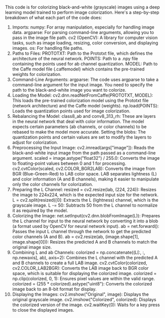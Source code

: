 This code is for colorizing black-and-white (grayscale) images using a deep learning model trained to perform image colorization. Here's a step-by-step breakdown of what each part of the code does:

1. Imports:
numpy: For array manipulation, especially for handling image data.
argparse: For parsing command-line arguments, allowing you to pass in the image file path.
cv2 (OpenCV): A library for computer vision tasks, such as image loading, resizing, color conversion, and displaying images.
os: For handling file paths.
2. Paths to Files:
PROTOTXT: Path to the Prototxt file, which defines the architecture of the neural network.
POINTS: Path to a .npy file containing the points used for ab channel quantization.
MODEL: Path to the Caffe model file (.caffemodel) which contains the pre-trained weights for colorization.
3. Command-Line Arguments:
argparse: The code uses argparse to take a command-line argument for the input image. You need to specify the path to the black-and-white image you want to colorize.
4. Loading the Model:
cv2.dnn.readNetFromCaffe(PROTOTXT, MODEL): This loads the pre-trained colorization model using the Prototxt file (network architecture) and the Caffe model (weights).
np.load(POINTS): Loads the quantization points used for image colorization.
5. Rebalancing the Model:
class8_ab and conv8_313_rh: These are layers in the neural network that deal with color information. The model expects certain parameters (ab channels, or color channels) to be rebased to make the model more accurate.
Setting the blobs: The quantization points and certain values are set to modify the layers to adjust for colorization.
6. Preprocessing the Input Image:
cv2.imread(args["image"]): Reads the black-and-white input image from the path passed as a command-line argument.
scaled = image.astype("float32") / 255.0: Converts the image to floating-point values between 0 and 1 for processing.
cv2.cvtColor(scaled, cv2.COLOR_BGR2LAB): Converts the image from BGR (Blue-Green-Red) to LAB color space. LAB separates lightness (L) and color information (A and B channels), making it easier to manipulate only the color channels for colorization.
7. Preparing the L Channel:
resized = cv2.resize(lab, (224, 224)): Resizes the image to 224x224, which is the expected input size for the network.
L = cv2.split(resized)[0]: Extracts the L (lightness) channel, which is the grayscale image.
L -= 50: Subtracts 50 from the L channel to normalize it as required by the model.
8. Colorizing the Image:
net.setInput(cv2.dnn.blobFromImage(L)): Prepares the L channel for input to the neural network by converting it into a blob (a format used by OpenCV for neural network input).
ab = net.forward(): Passes the input L channel through the network to get the predicted color channels (A and B).
ab = cv2.resize(ab, (image.shape[1], image.shape[0])): Resizes the predicted A and B channels to match the original image size.
9. Combining L and ab Channels:
colorized = np.concatenate((L[:, :, np.newaxis], ab), axis=2): Combines the L channel with the predicted A and B channels to create a full LAB image.
cv2.cvtColor(colorized, cv2.COLOR_LAB2BGR): Converts the LAB image back to BGR color space, which is suitable for displaying the colorized image.
colorized = np.clip(colorized, 0, 1): Ensures pixel values are within the valid range.
colorized = (255 * colorized).astype("uint8"): Converts the colorized image back to an 8-bit format for display.
10. Displaying the Images:
cv2.imshow("Original", image): Displays the original grayscale image.
cv2.imshow("Colorized", colorized): Displays the colorized version of the image.
cv2.waitKey(0): Waits for a key press to close the displayed images.

